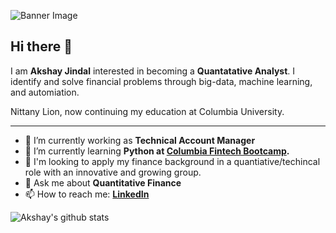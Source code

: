 ![Banner Image](https://bbvaopen4u.com/sites/default/files/styles/big-image/public/img/new/shutterstock_776025448.jpg?itok=LlUHU7NI)

## Hi there 👋

I am **Akshay Jindal** interested in becoming a **Quantatative Analyst**. I identify and solve financial problems through big-data, machine learning, and automiation.

Nittany Lion, now continuing my education at Columbia University.


---

- 🔭 I’m currently working as **Technical Account Manager**
- 🌱 I’m currently learning **Python at [Columbia Fintech Bootcamp](https://bootcamp.cvn.columbia.edu/fintech/).**
- 🤔 I'm looking to apply my finance background in a quantiative/techincal  role with an innovative and growing group. 
- 💬 Ask me about **Quantitative Finance**
- 📫 How to reach me:
  **[LinkedIn](https://www.linkedin.com/in/akshay-jindal-3602/)**

![Akshay's github stats](https://github-readme-stats.vercel.app/api?username=jindal-akshay&show_icons=true&hide_border=true)

